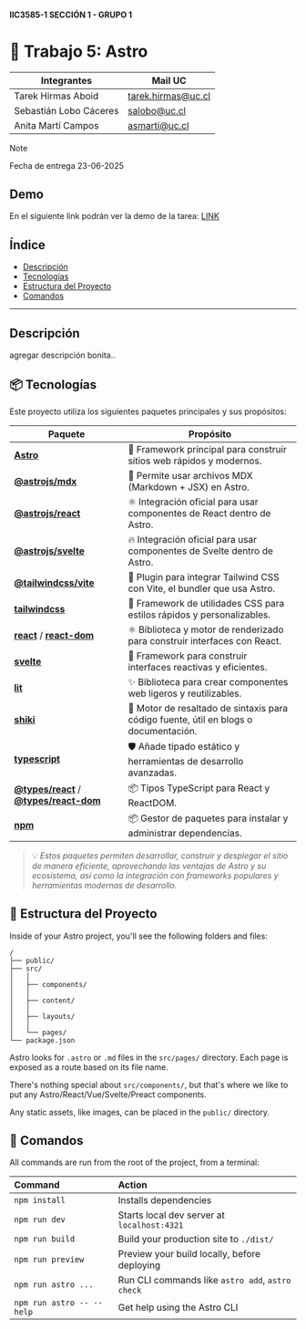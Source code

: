 #### IIC3585-1 SECCIÓN 1 - GRUPO 1
# 🤖 Trabajo 5: Astro


| Integrantes | Mail UC |
|-|-|
| Tarek Hirmas Aboid | tarek.hirmas@uc.cl |
| Sebastián Lobo Cáceres | salobo@uc.cl|
| Anita Martí Campos | asmarti@uc.cl |

> [!NOTE]
> Fecha de entrega 23-06-2025


## Demo
En el siguiente link podrán ver la demo de la tarea: [LINK](https://elegant-flan-4424d4.netlify.app/)



## Índice

* [Descripción](#descripción)
* [Tecnologías](#tecnologías)
* [Estructura del Proyecto](#estructura-del-proyecto)
* [Comandos](#instalación)

---

## Descripción
agregar descripción bonita..

## 📦 Tecnologías

Este proyecto utiliza los siguientes paquetes principales y sus propósitos:

| Paquete                        | Propósito                                                                                   |
|------------------------------- |--------------------------------------------------------------------------------------------|
| **[Astro](https://astro.build/)**                | 🚀 Framework principal para construir sitios web rápidos y modernos.                      |
| **[@astrojs/mdx](https://docs.astro.build/en/guides/integrations-guide/mdx/)**         | 📄 Permite usar archivos MDX (Markdown + JSX) en Astro.                                   |
| **[@astrojs/react](https://docs.astro.build/en/guides/integrations-guide/react/)**     | ⚛️ Integración oficial para usar componentes de React dentro de Astro.                    |
| **[@astrojs/svelte](https://docs.astro.build/en/guides/integrations-guide/svelte/)**   | 🔥 Integración oficial para usar componentes de Svelte dentro de Astro.                   |
| **[@tailwindcss/vite](https://tailwindcss.com/docs/guides/vite)**                      | 🎨 Plugin para integrar Tailwind CSS con Vite, el bundler que usa Astro.                  |
| **[tailwindcss](https://tailwindcss.com/)**                                            | 💨 Framework de utilidades CSS para estilos rápidos y personalizables.                    |
| **[react](https://react.dev/)** / **[react-dom](https://react.dev/)**                  | ⚛️ Biblioteca y motor de renderizado para construir interfaces con React.                 |
| **[svelte](https://svelte.dev/)**                                                      | 🧡 Framework para construir interfaces reactivas y eficientes.                            |
| **[lit](https://lit.dev/)**                                                            | ✨ Biblioteca para crear componentes web ligeros y reutilizables.                         |
| **[shiki](https://shiki.style/)**                                                      | 🎯 Motor de resaltado de sintaxis para código fuente, útil en blogs o documentación.      |
| **[typescript](https://www.typescriptlang.org/)**                                      | 🛡️ Añade tipado estático y herramientas de desarrollo avanzadas.                         |
| **[@types/react](https://www.npmjs.com/package/@types/react)** / **[@types/react-dom](https://www.npmjs.com/package/@types/react-dom)** | 📦 Tipos TypeScript para React y ReactDOM.         |
| **[npm](https://www.npmjs.com/)**                                                      | 📦 Gestor de paquetes para instalar y administrar dependencias.                           |

> 💡 *Estos paquetes permiten desarrollar, construir y desplegar el sitio de manera eficiente, aprovechando las ventajas de Astro y su ecosistema, así como la integración con frameworks populares y herramientas modernas de desarrollo.*


## 🚀 Estructura del Proyecto

Inside of your Astro project, you'll see the following folders and files:

```text
/
├── public/
├── src/
│   │ 
│   ├── components/
│   │ 
│   ├── content/
│   │ 
│   ├── layouts/
│   │ 
│   └── pages/
└── package.json
```

Astro looks for `.astro` or `.md` files in the `src/pages/` directory. Each page is exposed as a route based on its file name.

There's nothing special about `src/components/`, but that's where we like to put any Astro/React/Vue/Svelte/Preact components.

Any static assets, like images, can be placed in the `public/` directory.

## 🧞 Comandos

All commands are run from the root of the project, from a terminal:

| Command                   | Action                                           |
| :------------------------ | :----------------------------------------------- |
| `npm install`             | Installs dependencies                            |
| `npm run dev`             | Starts local dev server at `localhost:4321`      |
| `npm run build`           | Build your production site to `./dist/`          |
| `npm run preview`         | Preview your build locally, before deploying     |
| `npm run astro ...`       | Run CLI commands like `astro add`, `astro check` |
| `npm run astro -- --help` | Get help using the Astro CLI                     |
